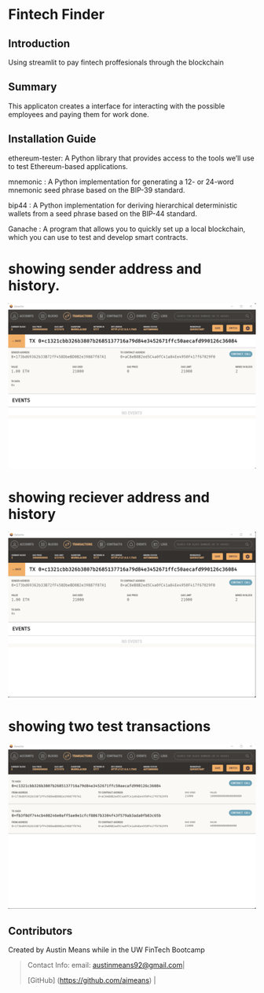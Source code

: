 # Fintech Finder


## Introduction
Using streamlit to pay fintech proffesionals through the blockchain


## Summary
This applicaton creates a interface for interacting with the possible employees and paying them for work done.


## Installation Guide
ethereum-tester: A Python library that provides access to the tools we’ll use to test Ethereum-based applications.

mnemonic : A Python implementation for generating a 12- or 24-word mnemonic seed phrase based on the BIP-39 standard.

bip44 : A Python implementation for deriving hierarchical deterministic wallets from a seed phrase based on the BIP-44 standard.

Ganache : ​​A program that allows you to quickly set up a local blockchain, which you can use to test and develop smart contracts. 

# showing sender address and history.
![AppSender](Images/GanacheSender.png)


# showing reciever address and history
![AppReceiver](Images/ganacheReciever.png)


# showing two test transactions
![AppEverything](Images/ganachetest.png)







## Contributors

Created by Austin Means while in the UW FinTech Bootcamp
> Contact Info:
> email: austinmeans92@gmail.com|
> 
> [GitHub] (https://github.com/aimeans) |
